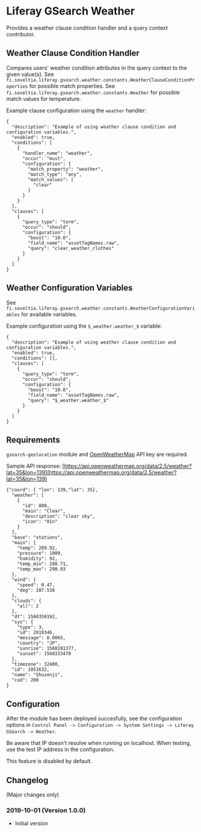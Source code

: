 # Liferay GSearch Weather

Provides a weather clause condition handler and a query context contributor.

## Weather Clause Condition Handler

Compares users' weather condition attributes in the query context to the given value(s). See  `fi.soveltia.liferay.gsearch.weather.constants.WeatherClauseConditionProperties` for possible match properties. See `fi.soveltia.liferay.gsearch.weather.constants.Weather` for possible match values for temperature.

Example clause configuration using the `weather` handler:

```
{
  "description": "Example of using weather clause condition and configuration variables.",
  "enabled": true,
  "conditions": [
    {
      "handler_name": "weather",
      "occur": "must",
      "configuration": {
        "match_property": "weather",
        "match_type": "any",
        "match_values": [
          "clear"
        ]
      }
    }
  ],
  "clauses": [
    {
      "query_type": "term",
      "occur": "should",
      "configuration": {
        "boost": "10.0",
        "field_name": "assetTagNames.raw",
        "query": "clear_weather_clothes"
      }
    }
  ]
}
```

## Weather Configuration Variables

See `fi.soveltia.liferay.gsearch.weather.constants.WeatherConfigurationVariables` for available variables.

Example configuration using the `$_weather.weather_$` variable:

```
{
  "description": "Example of using weather clause condition and configuration variables.",
  "enabled": true,
  "conditions": [],
  "clauses": [
    {
      "query_type": "term",
      "occur": "should",
      "configuration": {
        "boost": "10.0",
        "field_name": "assetTagNames.raw",
        "query": "$_weather.weather_$"
      }
    }
  ]
}
```

## Requirements

`gsearch-geolocation` module and [OpenWeatherMap](https://openweathermap.org/api) API key are required.

Sample API response: [https://api.openweathermap.org/data/2.5/weather?lat=35&lon=139](https://api.openweathermap.org/data/2.5/weather?lat=35&lon=139)

```
{"coord": { "lon": 139,"lat": 35},
  "weather": [
    {
      "id": 800,
      "main": "Clear",
      "description": "clear sky",
      "icon": "01n"
    }
  ],
  "base": "stations",
  "main": {
    "temp": 289.92,
    "pressure": 1009,
    "humidity": 92,
    "temp_min": 288.71,
    "temp_max": 290.93
  },
  "wind": {
    "speed": 0.47,
    "deg": 107.538
  },
  "clouds": {
    "all": 2
  },
  "dt": 1560350192,
  "sys": {
    "type": 3,
    "id": 2019346,
    "message": 0.0065,
    "country": "JP",
    "sunrise": 1560281377,
    "sunset": 1560333478
  },
  "timezone": 32400,
  "id": 1851632,
  "name": "Shuzenji",
  "cod": 200
}
```

## Configuration

After the module has been deployed succesfully, see the configuration options in `Control Panel -> Configuration -> System Settings -> Liferay GSearch -> Weather`.

Be aware that IP doesn't resolve when running on localhost. When testing, use the test IP address in the configuration.

This feature is disabled by default.

## Changelog

(Major changes only)

### 2019-10-01 (Version 1.0.0)

* Initial version